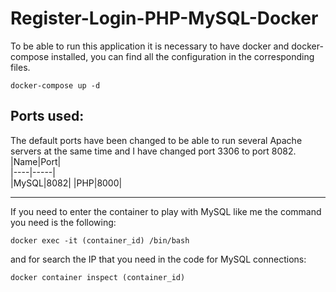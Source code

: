 # Register-Login-PHP-MySQL-Docker

To be able to run this application it is necessary to have docker and docker-compose installed, you can find all the configuration in the corresponding files.

```
docker-compose up -d
```

## Ports used:

The default ports have been changed to be able to run several Apache servers at the same time and I have changed port 3306 to port 8082.
|Name|Port|  
|----|-----|  
|MySQL|8082|
|PHP|8000|

---

If you need to enter the container to play with MySQL like me the command you need is the following:

```
docker exec -it (container_id) /bin/bash
```

and for search the IP that you need in the code for MySQL connections:

```
docker container inspect (container_id)
```
